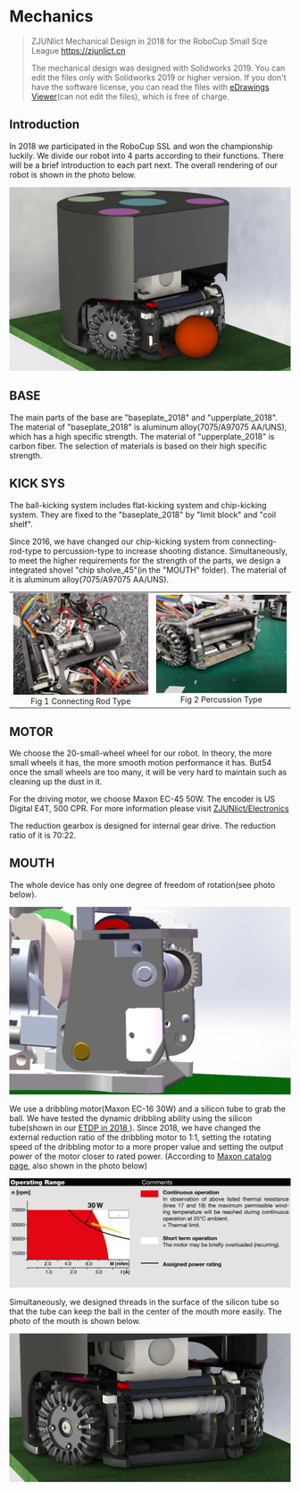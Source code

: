 # Mechanics
>  ZJUNlict Mechanical Design in 2018 for the RoboCup Small Size League https://zjunlict.cn
>
> The mechanical design was designed with Solidworks 2019. You can edit the files only with Solidworks 2019 or higher version. If you don't have the software license, you can read the files with [eDrawings Viewer](<https://www.solidworks.com/sw/support/edrawings/e2_downloadcheck.htm>)(can not edit the files), which is free of charge.

## Introduction

In 2018 we participated in the RoboCup SSL and won the championship luckily. We divide our robot into 4 parts according to their functions. There will be a brief introduction to each part next. The overall rendering of our robot is shown in the photo below.

![](./image/Version_2018.PNG)

## BASE

The main parts of the base are "baseplate_2018" and "upperplate_2018". The material of "baseplate_2018" is aluminum alloy(7075/A97075 AA/UNS), which has a high specific strength. The material of "upperplate_2018" is carbon fiber. The selection of materials is based on their high specific strength.

## KICK SYS

The ball-kicking system includes flat-kicking system and chip-kicking system. They are fixed to the "baseplate_2018" by "limit block" and "coil shelf". 

Since 2016, we have changed our chip-kicking system from connecting-rod-type to percussion-type to increase shooting distance. Simultaneously, to meet the higher requirements for the strength of the parts, we design a integrated shovel "chip sholve_45"(in the "MOUTH" folder). The material of it is aluminum alloy(7075/A97075 AA/UNS). 

<table>
    <tr>
        <td ><center><img src=".\image\connecting_rod_type.jpg" >Fig 1  Connecting Rod Type </center></td>
        <td ><center><img src=".\image\percussion_type.jpg"  >Fig 2 Percussion Type</center></td>
    </tr>
<table>




## MOTOR

We choose the 20-small-wheel wheel for our robot. In theory, the more small wheels it has, the more smooth motion performance it has. But54 once the small wheels are too many, it will be very hard to maintain such as cleaning up the dust in it. 

For the driving motor, we choose Maxon EC-45 50W. The encoder is US Digital E4T, 500 CPR. For more information please visit [ZJUNlict/Electronics](<https://github.com/ZJUNlict/Electronics>)

The reduction gearbox is designed for internal gear drive. The reduction ratio of it is 70:22. 

## MOUTH

The whole device has only one degree of freedom of rotation(see photo below). 

![](./image/mouth_freedomdegree.PNG)

We use a dribbling motor(Maxon EC-16 30W) and a silicon tube to grab the ball. We have tested the dynamic dribbling ability using the silicon tube(shown in our [ ETDP in 2018 ](http:<https://zjunlict.cn/wp-content/uploads/2018/11/Small_Size_League_-_RoboCup_2018_-_TDP_ZJUNlict.pdf>)). Since 2018, we have changed the external reduction ratio of the dribbling motor to 1:1, setting the rotating speed of the dribbling motor to a more proper value and setting the output power of the motor closer to rated power. (According to [ Maxon catalog page](<https://www.maxonmotor.com/medias/sys_master/root/8825423364126/17-EN-212.pdf>), also shown in the photo below)

![](./image/Maxon_Motor_Catalog.PNG)

Simultaneously, we designed threads in the surface of the silicon tube so that the tube can keep the ball in the center of the mouth more easily.  The photo of the mouth is shown below.

![](./image/mouth.PNG)